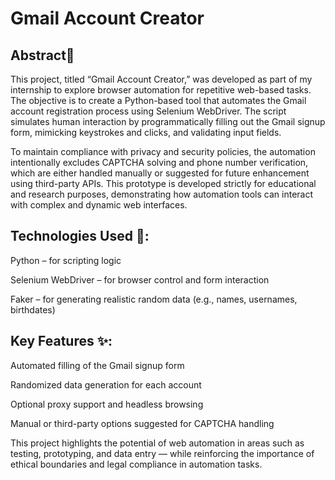 # Gmail Account Creator

## Abstract📄
This project, titled “Gmail Account Creator,” was developed as part of my internship to explore browser automation for repetitive web-based tasks. The objective is to create a Python-based tool that automates the Gmail account registration process using Selenium WebDriver. The script simulates human interaction by programmatically filling out the Gmail signup form, mimicking keystrokes and clicks, and validating input fields.

To maintain compliance with privacy and security policies, the automation intentionally excludes CAPTCHA solving and phone number verification, which are either handled manually or suggested for future enhancement using third-party APIs. This prototype is developed strictly for educational and research purposes, demonstrating how automation tools can interact with complex and dynamic web interfaces.

## Technologies Used 🔧:
Python – for scripting logic

Selenium WebDriver – for browser control and form interaction

Faker – for generating realistic random data (e.g., names, usernames, birthdates)

## Key Features ✨:
Automated filling of the Gmail signup form

Randomized data generation for each account

Optional proxy support and headless browsing

Manual or third-party options suggested for CAPTCHA handling

This project highlights the potential of web automation in areas such as testing, prototyping, and data entry — while reinforcing the importance of ethical boundaries and legal compliance in automation tasks.
